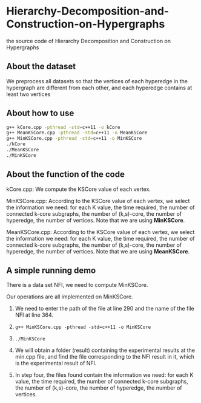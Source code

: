 # Hierarchy-Decomposition-and-Construction-on-Hypergraphs

the source code of Hierarchy Decomposition and Construction on Hypergraphs

## About the dataset

We preprocess all datasets so that the vertices of each hyperedge in the hypergraph are different from each other, and each hyperedge contains at least two vertices

## About how to use

```bash
g++ kCore.cpp -pthread -std=c++11 -o kCore
g++ MeanKSCore.cpp -pthread -std=c++11 -o MeanKSCore
g++ MinKSCore.cpp -pthread -std=c++11 -o MinKSCore
./kCore
./MeanKSCore
./MinKSCore
```

## About the function of the code

kCore.cpp: We compute the KSCore value of each vertex.

MinKSCore.cpp: According to the KSCore value of each vertex, we select the information we need: for each K value, the time required, the number of connected k-core subgraphs, the number of (k,s)-core, the number of hyperedge, the number of vertices.
Note that we are using **MinKSCore**.

MeanKSCore.cpp: According to the KSCore value of each vertex, we select the information we need: for each K value, the time required, the number of connected k-core subgraphs, the number of (k,s)-core, the number of hyperedge, the number of vertices.
Note that we are using **MeanKSCore**.

## A simple running demo

There is a data set NFI, we need to compute MinKSCore.

Our operations are all implemented on MinKSCore.

1. We need to enter the path of the file at line 290 and the name of the file NFI at line 364.

2. `g++ MinKSCore.cpp -pthread -std=c++11 -o MinKSCore`

3. `./MinKSCore`

4. We will obtain a folder (result) containing the experimental results at the min.cpp file, and find the file corresponding to the NFI result in it, which is the experimental result of NFI.

5. In step four, the files found contain the information we need: for each K value, the time required, the number of connected k-core subgraphs, the number of (k,s)-core, the number of hyperedge, the number of vertices.
